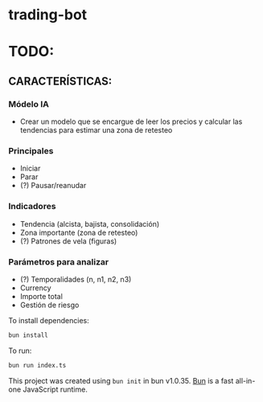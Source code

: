 # trading-bot

# TODO:
## CARACTERÍSTICAS:

### Módelo IA
- Crear un modelo que se encargue de leer los precios y calcular las tendencias para estimar una zona de retesteo 

### Principales
- Iniciar
- Parar
- (?) Pausar/reanudar

### Indicadores
- Tendencia (alcista, bajista, consolidación)
- Zona importante (zona de retesteo)
- (?) Patrones de vela (figuras)

### Parámetros para analizar
- (?) Temporalidades (n, n1, n2, n3)
- Currency
- Importe total
- Gestión de riesgo

To install dependencies:

```bash
bun install
```

To run:

```bash
bun run index.ts
```

This project was created using `bun init` in bun v1.0.35. [Bun](https://bun.sh) is a fast all-in-one JavaScript runtime.
